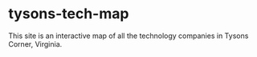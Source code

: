 # tysons-tech-map
This site is an interactive map of all the technology companies in Tysons Corner, Virginia.
